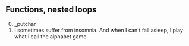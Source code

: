 ## Functions, nested loops
0. _putchar
1. I sometimes suffer from insomnia. And when I can't fall asleep, I play what I call the alphabet game
